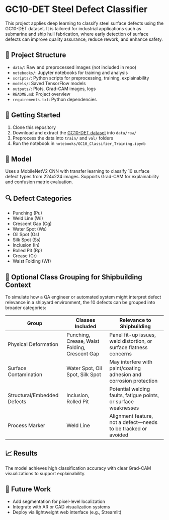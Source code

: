 # GC10-DET Steel Defect Classifier

This project applies deep learning to classify steel surface defects using the GC10-DET dataset. It is tailored for industrial applications such as submarine and ship hull fabrication, where early detection of surface defects can improve quality assurance, reduce rework, and enhance safety.

## 📁 Project Structure

- `data/`: Raw and preprocessed images (not included in repo)
- `notebooks/`: Jupyter notebooks for training and analysis
- `scripts/`: Python scripts for preprocessing, training, explainability
- `models/`: Saved TensorFlow models
- `outputs/`: Plots, Grad-CAM images, logs
- `README.md`: Project overview
- `requirements.txt`: Python dependencies

## 🚀 Getting Started

1. Clone this repository
2. Download and extract the [GC10-DET dataset](https://www.kaggle.com/code/jasonkung98/defects-classification-for-steel-defects-gc10-det) into `data/raw/` 
3. Preprocess the data into `train/` and `val/` folders
4. Run the notebook in `notebooks/GC10_Classifier_Training.ipynb`

## 🧠 Model

Uses a MobileNetV2 CNN with transfer learning to classify 10 surface defect types from 224x224 images. Supports Grad-CAM for explainability and confusion matrix evaluation.

## 🔍 Defect Categories

- Punching (Pu)
- Weld Line (Wl)
- Crescent Gap (Cg)
- Water Spot (Ws)
- Oil Spot (Os)
- Silk Spot (Ss)
- Inclusion (In)
- Rolled Pit (Rp)
- Crease (Cr)
- Waist Folding (Wf)

## 🧩 Optional Class Grouping for Shipbuilding Context

To simulate how a QA engineer or automated system might interpret defect relevance in a shipyard environment, the 10 defects can be grouped into broader categories:

| Group                  | Classes Included                          | Relevance to Shipbuilding                                        |
|------------------------|-------------------------------------------|------------------------------------------------------------------|
| Physical Deformation   | Punching, Crease, Waist Folding, Crescent Gap | Panel fit-up issues, weld distortion, or surface flatness concerns |
| Surface Contamination  | Water Spot, Oil Spot, Silk Spot           | May interfere with paint/coating adhesion and corrosion protection |
| Structural/Embedded Defects | Inclusion, Rolled Pit              | Potential welding faults, fatigue points, or surface weaknesses  |
| Process Marker         | Weld Line                                 | Alignment feature, not a defect—needs to be tracked or avoided   |

## 📈 Results

The model achieves high classification accuracy with clear Grad-CAM visualizations to support explainability.

## 📌 Future Work

- Add segmentation for pixel-level localization
- Integrate with AR or CAD visualization systems
- Deploy via lightweight web interface (e.g., Streamlit)
